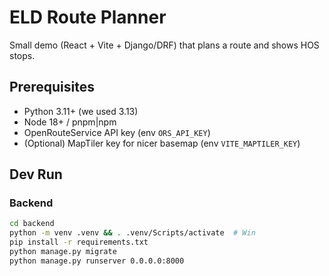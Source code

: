 # ELD Route Planner

Small demo (React + Vite + Django/DRF) that plans a route and shows HOS stops.

## Prerequisites
- Python 3.11+ (we used 3.13)
- Node 18+ / pnpm|npm
- OpenRouteService API key (env `ORS_API_KEY`)
- (Optional) MapTiler key for nicer basemap (env `VITE_MAPTILER_KEY`)

## Dev Run

### Backend
```bash
cd backend
python -m venv .venv && . .venv/Scripts/activate  # Win
pip install -r requirements.txt
python manage.py migrate
python manage.py runserver 0.0.0.0:8000
